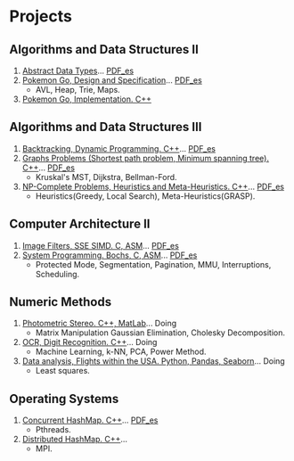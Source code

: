 # Projects

## Algorithms and Data Structures II
1. [Abstract Data Types](https://github.com/ZebaSz/algo2-tp1)... [PDF_es](https://github.com/ZebaSz/algo2-tp1/blob/master/Entrega%20electr%C3%B3nica%20RTP%201.pdf)
2. [Pokemon Go, Design and Specification](https://github.com/ZebaSz/algo2-tp2)... [PDF_es](https://github.com/ZebaSz/algo2-tp2/blob/reentrega/Reentrega%20TP2.pdf) 
    * AVL, Heap, Trie, Maps.
3. [Pokemon Go, Implementation. C++](https://github.com/ZebaSz/algo2-tp3)

## Algorithms and Data Structures III
1. [Backtracking, Dynamic Programming. C++](https://github.com/ITarrio/algo3_tp1)... [PDF_es](https://github.com/ITarrio/algo3_tp1/blob/master/informe/informe.pdf)
2. [Graphs Problems (Shortest path problem, Minimum spanning tree). C++](https://github.com/ZebaSz/algo3-tp2)... [PDF_es](https://github.com/ZebaSz/algo3-tp2/blob/master/RTP2:%20Barylko%2C%20Giudice%2C%20Szperling%2C%20Tarrio.pdf)
    * Kruskal's MST, Dijkstra, Bellman-Ford.
3. [NP-Complete Problems, Heuristics and Meta-Heuristics. C++](https://github.com/ZebaSz/algo3-tp3)... [PDF_es](https://github.com/ZebaSz/algo3-tp3/blob/master/RTP%203:%20Barylko%2C%20Giudice%2C%20Szperling%2C%20Tarrio.pdff)
    * Heuristics(Greedy, Local Search), Meta-Heuristics(GRASP).

## Computer Architecture II
1. [Image Filters, SSE SIMD. C, ASM](https://github.com/ZebaSz/orga2-tp2)... [PDF_es](https://github.com/ZebaSz/orga2-tp2/blob/master/Informe%20-%20Reentrega.pdf)
2. [System Programming. Bochs, C, ASM](https://github.com/ZebaSz/orga2-tp3)... [PDF_es](https://github.com/ZebaSz/orga2-tp3/blob/master/informe.pdf)
    * Protected Mode, Segmentation, Pagination, MMU, Interruptions, Scheduling.
## Numeric Methods
1. [Photometric Stereo. C++, MatLab](https://github.com/ITarrio/metnum-tp1)... Doing
    * Matrix Manipulation Gaussian Elimination, Cholesky Decomposition.
2. [OCR, Digit Recognition. C++](https://github.com/kevinfra/metnum-tp2)... Doing
    * Machine Learning, k-NN, PCA, Power Method.
3. [Data analysis, Flights within the USA. Python, Pandas, Seaborn](https://github.com/ITarrio/metnum-tp3)... Doing
    * Least squares.
## Operating Systems
1. [Concurrent HashMap. C++](https://github.com/ZebaSz/so-tp1)... [PDF_es](https://github.com/ZebaSz/so-tp1/blob/master/tp2-enunciado.pdf)
    * Pthreads.
2. [Distributed HashMap. C++](https://github.com/ZebaSz/so-tp2)... 
    * MPI.

